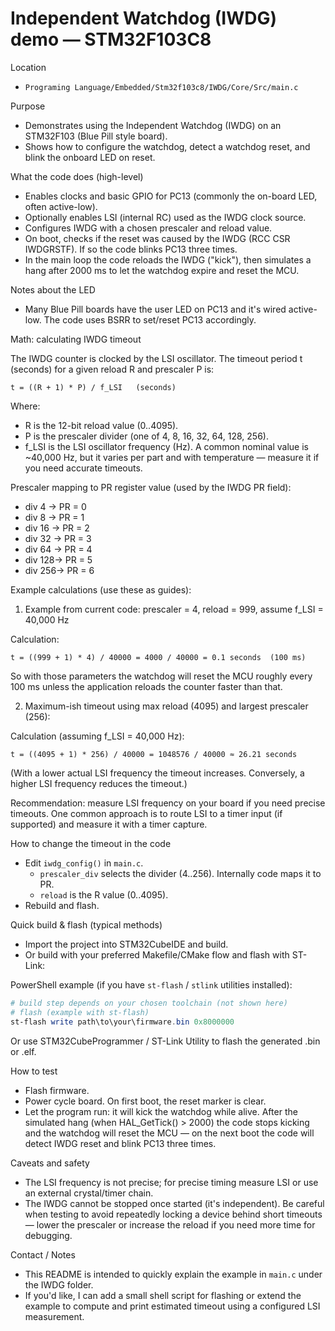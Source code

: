 # Independent Watchdog (IWDG) demo — STM32F103C8

Location
- `Programing Language/Embedded/Stm32f103c8/IWDG/Core/Src/main.c`

Purpose
- Demonstrates using the Independent Watchdog (IWDG) on an STM32F103 (Blue Pill style board).
- Shows how to configure the watchdog, detect a watchdog reset, and blink the onboard LED on reset.

What the code does (high-level)
- Enables clocks and basic GPIO for PC13 (commonly the on-board LED, often active-low).
- Optionally enables LSI (internal RC) used as the IWDG clock source.
- Configures IWDG with a chosen prescaler and reload value.
- On boot, checks if the reset was caused by the IWDG (RCC CSR IWDGRSTF). If so the code blinks PC13 three times.
- In the main loop the code reloads the IWDG ("kick"), then simulates a hang after 2000 ms to let the watchdog expire and reset the MCU.

Notes about the LED
- Many Blue Pill boards have the user LED on PC13 and it's wired active-low. The code uses BSRR to set/reset PC13 accordingly.

Math: calculating IWDG timeout

The IWDG counter is clocked by the LSI oscillator. The timeout period t (seconds) for a given reload R and prescaler P is:

```text
t = ((R + 1) * P) / f_LSI   (seconds)
```

Where:
- R is the 12-bit reload value (0..4095).
- P is the prescaler divider (one of 4, 8, 16, 32, 64, 128, 256).
- f_LSI is the LSI oscillator frequency (Hz). A common nominal value is ~40,000 Hz, but it varies per part and with temperature — measure it if you need accurate timeouts.

Prescaler mapping to PR register value (used by the IWDG PR field):
- div 4  -> PR = 0
- div 8  -> PR = 1
- div 16 -> PR = 2
- div 32 -> PR = 3
- div 64 -> PR = 4
- div 128-> PR = 5
- div 256-> PR = 6

Example calculations (use these as guides):

1) Example from current code: prescaler = 4, reload = 999, assume f_LSI = 40,000 Hz

Calculation:

```text
t = ((999 + 1) * 4) / 40000 = 4000 / 40000 = 0.1 seconds  (100 ms)
```

So with those parameters the watchdog will reset the MCU roughly every 100 ms unless the application reloads the counter faster than that.

2) Maximum-ish timeout using max reload (4095) and largest prescaler (256):

Calculation (assuming f_LSI = 40,000 Hz):

```text
t = ((4095 + 1) * 256) / 40000 = 1048576 / 40000 ≈ 26.21 seconds
```

(With a lower actual LSI frequency the timeout increases. Conversely, a higher LSI frequency reduces the timeout.)

Recommendation: measure LSI frequency on your board if you need precise timeouts. One common approach is to route LSI to a timer input (if supported) and measure it with a timer capture.

How to change the timeout in the code
- Edit `iwdg_config()` in `main.c`.
  - `prescaler_div` selects the divider (4..256). Internally code maps it to PR.
  - `reload` is the R value (0..4095).
- Rebuild and flash.

Quick build & flash (typical methods)
- Import the project into STM32CubeIDE and build.
- Or build with your preferred Makefile/CMake flow and flash with ST-Link:

PowerShell example (if you have `st-flash` / `stlink` utilities installed):

```powershell
# build step depends on your chosen toolchain (not shown here)
# flash (example with st-flash)
st-flash write path\to\your\firmware.bin 0x8000000
```

Or use STM32CubeProgrammer / ST-Link Utility to flash the generated .bin or .elf.

How to test
- Flash firmware.
- Power cycle board. On first boot, the reset marker is clear.
- Let the program run: it will kick the watchdog while alive. After the simulated hang (when HAL_GetTick() > 2000) the code stops kicking and the watchdog will reset the MCU — on the next boot the code will detect IWDG reset and blink PC13 three times.

Caveats and safety
- The LSI frequency is not precise; for precise timing measure LSI or use an external crystal/timer chain.
- The IWDG cannot be stopped once started (it's independent). Be careful when testing to avoid repeatedly locking a device behind short timeouts — lower the prescaler or increase the reload if you need more time for debugging.

Contact / Notes
- This README is intended to quickly explain the example in `main.c` under the IWDG folder.
- If you'd like, I can add a small shell script for flashing or extend the example to compute and print estimated timeout using a configured LSI measurement.
